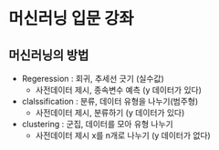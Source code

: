 # 머신러닝 입문 강좌
## 머신러닝의 방법
* Regeression : 회귀, 추세선 긋기 (실수값)
  * 사전데이터 제시, 종속변수 예측 (y 데이터가 있다)
* clalssification : 분류, 데이터 유형을 나누기(범주형)
  * 사전데이터 제시, 분류하기 (y 데이터가 있다)
* clustering : 군집, 데이터를 모아 유형 나누기
  * 사전데이터 제시 x를 n개로 나누기 (y 데이터가 없다)